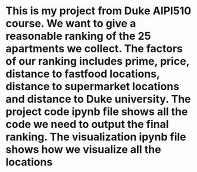 # This is my project from Duke AIPI510 course. We want to give a reasonable ranking of the 25 apartments we collect. The factors of our ranking includes prime, price, distance to fastfood locations, distance to supermarket locations and distance to Duke university. The project code ipynb file shows all the code we need to output the final ranking. The visualization ipynb file shows how we visualize all the locations
